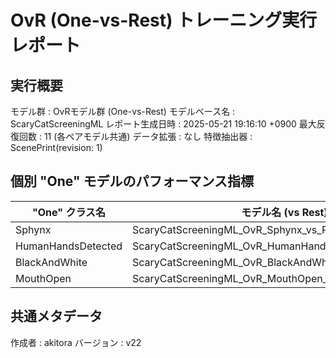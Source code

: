 # OvR (One-vs-Rest) トレーニング実行レポート

## 実行概要
モデル群         : OvRモデル群 (One-vs-Rest)
モデルベース名   : ScaryCatScreeningML
レポート生成日時   : 2025-05-21 19:16:10 +0900
最大反復回数     : 11 (各ペアモデル共通)
データ拡張       : なし
特徴抽出器       : ScenePrint(revision: 1)

## 個別 "One" モデルのパフォーマンス指標
| "One" クラス名 | モデル名 (vs Rest) | 検証正解率 | 再現率 | 適合率 |
|----------------|----------------------|--------------|----------|----------|
| Sphynx | ScaryCatScreeningML_OvR_Sphynx_vs_Rest_v22 | 9375.00% | 100.00% | 88.89% |
| HumanHandsDetected | ScaryCatScreeningML_OvR_HumanHandsDetected_vs_Rest_v22 | 7500.00% | 80.00% | 72.73% |
| BlackAndWhite | ScaryCatScreeningML_OvR_BlackAndWhite_vs_Rest_v22 | 7857.14% | 71.43% | 83.33% |
| MouthOpen | ScaryCatScreeningML_OvR_MouthOpen_vs_Rest_v22 | 5000.00% | 28.57% | 50.00% |

## 共通メタデータ
作成者            : akitora
バージョン        : v22